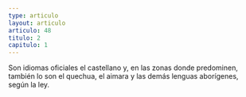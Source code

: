 ```yaml
---
type: articulo
layout: articulo
articulo: 48
titulo: 2
capitulo: 1
---
```

Son idiomas oficiales el castellano y, en las zonas donde predominen, también lo son el quechua, el aimara y las demás lenguas aborígenes, según la ley.